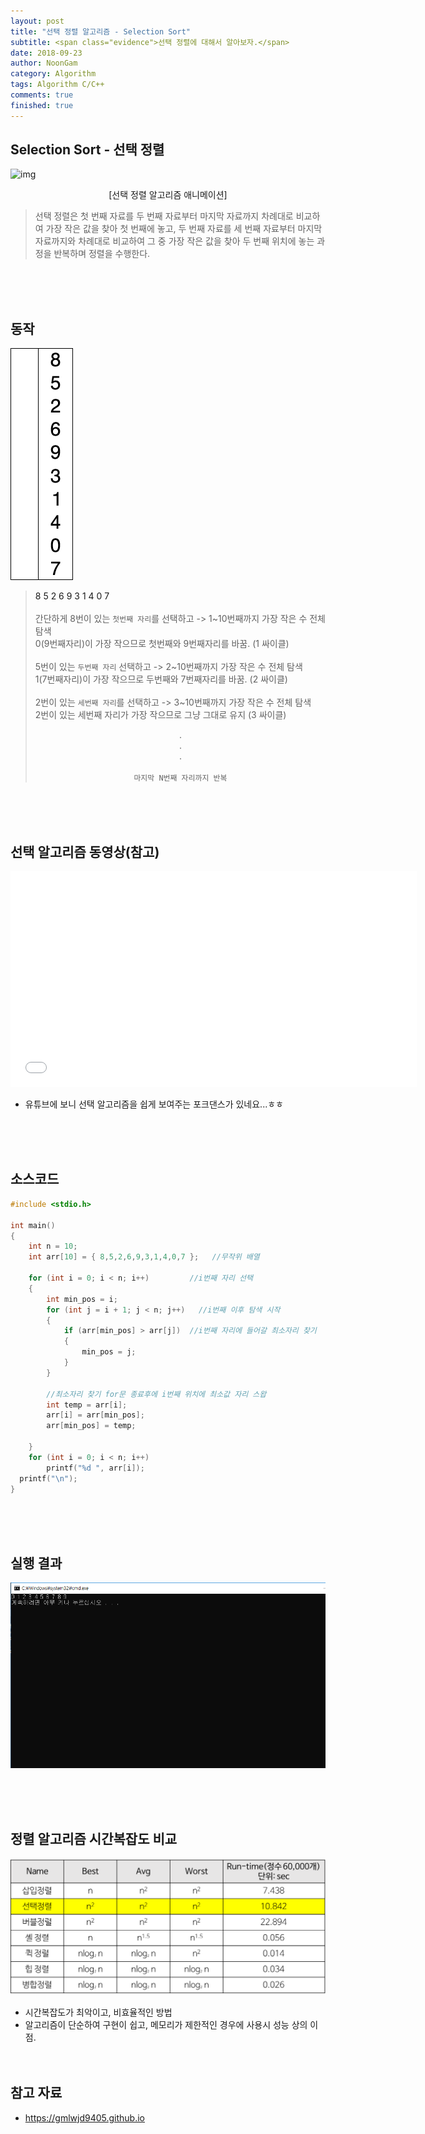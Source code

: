 ```yaml
---
layout: post
title: "선택 정렬 알고리즘 - Selection Sort"
subtitle: <span class="evidence">선택 정렬에 대해서 알아보자.</span>
date: 2018-09-23
author: NoonGam
category: Algorithm
tags: Algorithm C/C++
comments: true
finished: true
---
```




## Selection Sort - 선택 정렬


![img](https://upload.wikimedia.org/wikipedia/commons/thumb/b/b0/Selection_sort_animation.gif/220px-Selection_sort_animation.gif)
<center>[선택 정렬 알고리즘 애니메이션]</center>


> 선택 정렬은 첫 번째 자료를 두 번째 자료부터 마지막 자료까지 차례대로 비교하여 가장 작은 값을 찾아 첫 번째에 놓고,
두 번째 자료를 세 번째 자료부터 마지막 자료까지와 차례대로 비교하여 그 중 가장 작은 값을 찾아 두 번째 위치에 놓는 과정을 반복하며 정렬을 수행한다.

<br><br><br>


## 동작


![img](/img/0-Algorithm/2018-09-23-선택정렬/Selection-Sort-Animation.gif)



> <a> 8 5 2 6 9 3 1 4 0 7 </a> <br><br>간단하게 8번이 있는 `첫번째 자리`를 선택하고 -> 1~10번째까지 가장 작은 수 전체 탐색 <br>
0(9번째자리)이 가장 작으므로 첫번째와 9번째자리를 바꿈. (1 싸이클)
<br><br>
5번이 있는 `두번째 자리` 선택하고 -> 2~10번째까지 가장 작은 수 전체 탐색<br>
1(7번째자리)이 가장 작으므로 두번째와 7번째자리를 바꿈. (2 싸이클)<br><br>
2번이 있는 `세번째 자리`를 선택하고 -> 3~10번째까지 가장 작은 수 전체 탐색<br>
2번이 있는 세번째 자리가 가장 작으므로 그냥 그대로 유지 (3 싸이클)<br><center>.</center><center>.</center><center>.</center><br>  <center>`마지막 N번째 자리까지 반복`</center>

<br><br><br>



## 선택 알고리즘 동영상(참고)

<iframe width="650" height="345" src="//www.youtube.com/embed/Ns4TPTC8whw"
 frameborder="0" allowfullscreen></iframe>

- 유튜브에 보니 선택 알고리즘을 쉽게 보여주는 포크댄스가 있네요...ㅎㅎ

<br><br><br>


## 소스코드


```c
#include <stdio.h>

int main()
{
	int n = 10;
	int arr[10] = { 8,5,2,6,9,3,1,4,0,7 };   //무작위 배열

	for (int i = 0; i < n; i++)		 	//i번째 자리 선택
	{
		int min_pos = i;				
		for (int j = i + 1; j < n; j++)   //i번째 이후 탐색 시작
		{
			if (arr[min_pos] > arr[j])	//i번째 자리에 들어갈 최소자리 찾기
			{
				min_pos = j;
			}
		}

		//최소자리 찾기 for문 종료후에 i번째 위치에 최소값 자리 스왑
		int temp = arr[i];
		arr[i] = arr[min_pos];
		arr[min_pos] = temp;

	}
	for (int i = 0; i < n; i++)
		printf("%d ", arr[i]);
  printf("\n");
}
```
<br><br><br>

## 실행 결과

![img](/img/0-Algorithm/2018-09-23-선택정렬/2.PNG)


<br><br><br>

## 정렬 알고리즘 시간복잡도 비교

![img](/img/0-Algorithm/2018-09-23-선택정렬/1.png)

- 시간복잡도가 최악이고, 비효율적인 방법<br>
- 알고리즘이 단순하여 구현이 쉽고, 메모리가 제한적인 경우에 사용시 성능 상의 이점.
<br><br><br>

## 참고 자료
* https://gmlwjd9405.github.io

